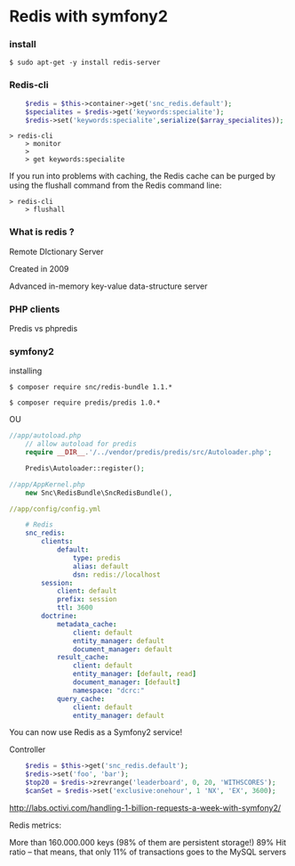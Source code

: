 Redis with symfony2
===================

### install

    $ sudo apt-get -y install redis-server

### Redis-cli

```php
    $redis = $this->container->get('snc_redis.default');    
    $specialites = $redis->get('keywords:specialite');
    $redis->set('keywords:specialite',serialize($array_specialites));
```

    > redis-cli
        > monitor
        > 
        > get keywords:specialite

If you run into problems with caching, the Redis cache can be purged by using the flushall command from the Redis command line:

    > redis-cli
        > flushall

### What is redis ?

Remote DIctionary Server

Created in 2009

Advanced in-memory key-value data-structure server

### PHP clients

Predis vs phpredis

### symfony2

installing 

    $ composer require snc/redis-bundle 1.1.*

    $ composer require predis/predis 1.0.*

OU 

```php
//app/autoload.php
    // allow autoload for predis 
    require __DIR__.'/../vendor/predis/predis/src/Autoloader.php';

    Predis\Autoloader::register();
```

```php
//app/AppKernel.php
    new Snc\RedisBundle\SncRedisBundle(), 
```

```yaml
//app/config/config.yml

    # Redis
    snc_redis:
        clients:
            default:
                type: predis
                alias: default
                dsn: redis://localhost
        session:
            client: default
            prefix: session
            ttl: 3600
        doctrine:
            metadata_cache:
                client: default
                entity_manager: default
                document_manager: default
            result_cache:
                client: default
                entity_manager: [default, read]
                document_manager: [default]
                namespace: "dcrc:"
            query_cache:
                client: default
                entity_manager: default  
```

You can now use Redis as a Symfony2 service!

Controller

```php
    $redis = $this->get('snc_redis.default');
    $redis->set('foo', 'bar');
    $top20 = $redis->zrevrange('leaderboard', 0, 20, 'WITHSCORES');
    $canSet = $redis->set('exclusive:onehour', 1 'NX', 'EX', 3600);     
```


<http://labs.octivi.com/handling-1-billion-requests-a-week-with-symfony2/>


Redis metrics:

More than 160.000.000 keys (98% of them are persistent storage!)
89% Hit ratio – that means, that only 11% of transactions goes to the MySQL servers

